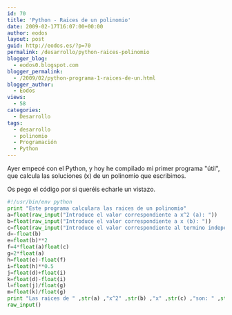 ```yaml
---
id: 70
title: 'Python - Raices de un polinomio'
date: 2009-02-17T16:07:00+00:00
author: eodos
layout: post
guid: http://eodos.es/?p=70
permalink: /desarrollo/python-raices-polinomio
blogger_blog:
  - eodos0.blogspot.com
blogger_permalink:
  - /2009/02/python-programa-1-raices-de-un.html
blogger_author:
  - Eodos
views:
  - 58
categories:
  - Desarrollo
tags:
  - desarrollo
  - polinomio
  - Programación
  - Python
---
```

Ayer empecé con el Python, y hoy he compilado mi primer programa "útil", que calcula las soluciones (x) de un polinomio que escribimos.

Os pego el código por si queréis echarle un vistazo.

```python
#!/usr/bin/env python
print "Este programa calculara las raices de un polinomio"
a=float(raw_input("Introduce el valor correspondiente a x^2 (a): "))
b=float(raw_input("Introduce el valor correspondiente a x (b): "))
c=float(raw_input("Introduce el valor correspondiente al termino independiente (c): "))
d=-float(b)
e=float(b)**2
f=4*float(a)float(c)
g=2*float(a)
h=float(e)-float(f)
i=float(h)**0.5
j=float(d)+float(i)
k=float(d)-float(i)
l=float(j)/float(g)
m=float(k)/float(g)
print "Las raices de " ,str(a) ,"x^2" ,str(b) ,"x" ,str(c) ,"son: " ,str(l) ,"y " ,str(m)
raw_input()
```

